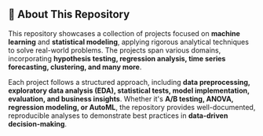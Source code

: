 ## 🌊 About This Repository

This repository showcases a collection of projects focused on **machine learning** and **statistical modeling**, applying rigorous analytical techniques to solve real-world problems. The projects span various domains, incorporating **hypothesis testing, regression analysis, time series forecasting, clustering, and many more**.

Each project follows a structured approach, including **data preprocessing, exploratory data analysis (EDA), statistical tests, model implementation, evaluation, and business insights**. Whether it's **A/B testing, ANOVA, regression modeling, or AutoML**, the repository provides well-documented, reproducible analyses to demonstrate best practices in **data-driven decision-making**.

